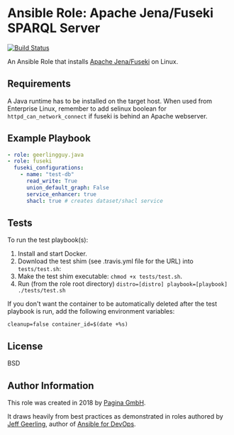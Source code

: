 # Ansible Role: Apache Jena/Fuseki SPARQL Server

[![Build Status](https://travis-ci.org/paginagmbh/ansible-role-fuseki.svg?branch=master)](https://travis-ci.org/paginagmbh/ansible-role-fuseki)

An Ansible Role that installs [Apache Jena/Fuseki](https://jena.apache.org/documentation/fuseki2/) on Linux.

## Requirements

A Java runtime has to be installed on the target host.
When used from Enterprise Linux, remember to add selinux boolean for `httpd_can_network_connect` if fuseki is behind an Apache webserver.

## Example Playbook

``` yaml
- role: geerlingguy.java
- role: fuseki
  fuseki_configurations:
    - name: "test-db"
      read_write: True
      union_default_graph: False
      service_enhancer: true
      shacl: true # creates dataset/shacl service
```

## Tests

To run the test playbook(s):

  1. Install and start Docker.
  1. Download the test shim (see .travis.yml file for the URL) into `tests/test.sh`:
  1. Make the test shim executable: `chmod +x tests/test.sh`.
  1. Run (from the role root directory) `distro=[distro] playbook=[playbook] ./tests/test.sh`

If you don't want the container to be automatically deleted after the test playbook is run, add the following environment variables:

    cleanup=false container_id=$(date +%s)

## License

BSD

## Author Information

This role was created in 2018 by [Pagina GmbH](https://www.pagina.gmbh/).

It draws heavily from best practices as demonstrated in roles authored by [Jeff Geerling](https://www.jeffgeerling.com/), author of [Ansible for DevOps](https://www.ansiblefordevops.com/).
